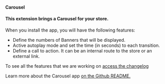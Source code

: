 #### Carousel
#### This extension brings a Carousel for your store.

When you install the app, you will have the following features:

- Define the numbers of Banners that will be displayed.
- Active autoplay mode and set the time (in seconds) to each transition.
- Define a call to action. It can be an internal route to the store or an external link.

To see all the features that we are working on [access the changelog](https://github.com/vtex-apps/carousel/blob/master/CHANGELOG.md)

Learn more about the Carousel app [on the Github README.](https://github.com/vtex-apps/carousel/blob/master/README.md)